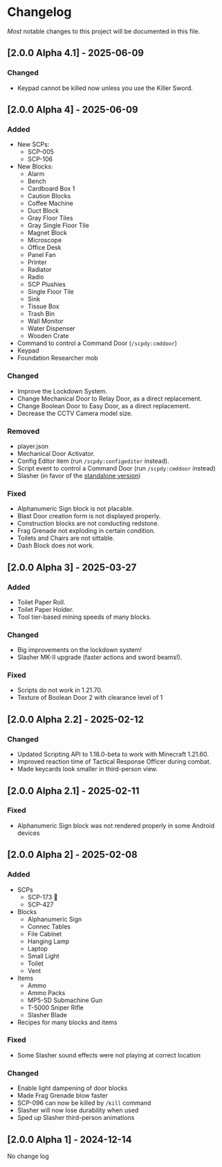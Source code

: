 # Changelog

_Most_ notable changes to this project will be documented in this file.

## [2.0.0 Alpha 4.1] - 2025-06-09

### Changed

- Keypad cannot be killed now unless you use the Killer Sword.

## [2.0.0 Alpha 4] - 2025-06-09

### Added

- New SCPs:
  - SCP-005
  - SCP-106
- New Blocks:
  - Alarm
  - Bench
  - Cardboard Box 1
  - Caution Blocks
  - Coffee Machine
  - Duct Block
  - Gray Floor Tiles
  - Gray Single Floor Tile
  - Magnet Block
  - Microscope
  - Office Desk
  - Panel Fan
  - Printer
  - Radiator
  - Radio
  - SCP Plushies
  - Single Floor Tile
  - Sink
  - Tissue Box
  - Trash Bin
  - Wall Monitor
  - Water Dispenser
  - Wooden Crate
- Command to control a Command Door (`/scpdy:cmddoor`)
- Keypad
- Foundation Researcher mob

### Changed

- Improve the Lockdown System.
- Change Mechanical Door to Relay Door, as a direct replacement.
- Change Boolean Door to Easy Door, as a direct replacement.
- Decrease the CCTV Camera model size.

### Removed

- player.json
- Mechanical Door Activator.
- Config Editor item (run `/scpdy:configeditor` instead).
- Script event to control a Command Door (run `/scpdy:cmddoor` instead)
- Slasher (in favor of the [standalone version](https://www.curseforge.com/minecraft-bedrock/addons/slasher-sword))

### Fixed

- Alphanumeric Sign block is not placable.
- Blast Door creation form is not displayed properly.
- Construction blocks are not conducting redstone.
- Frag Grenade not exploding in certain condition.
- Toilets and Chairs are not sittable.
- Dash Block does not work.

## [2.0.0 Alpha 3] - 2025-03-27

### Added

- Toilet Paper Roll.
- Toilet Paper Holder.
- Tool tier-based mining speeds of many blocks.

### Changed

- Big improvements on the lockdown system!
- Slasher MK-II upgrade (faster actions and sword beams!).

### Fixed

- Scripts do not work in 1.21.70.
- Texture of Boolean Door 2 with clearance level of 1

## [2.0.0 Alpha 2.2] - 2025-02-12

### Changed

- Updated Scripting API to 1.18.0-beta to work with Minecraft 1.21.60.
- Improved reaction time of Tactical Response Officer during combat.
- Made keycards look smaller in third-person view.

## [2.0.0 Alpha 2.1] - 2025-02-11

### Fixed

- Alphanumeric Sign block was not rendered properly in some Android devices

## [2.0.0 Alpha 2] - 2025-02-08

### Added

- SCPs
  - SCP-173 :moyai:
  - SCP-427
- Blocks
  - Alphanumeric Sign
  - Connec Tables
  - File Cabinet
  - Hanging Lamp
  - Laptop
  - Small Light
  - Toilet
  - Vent
- Items
  - Ammo
  - Ammo Packs
  - MP5-SD Submachine Gun
  - T-5000 Sniper Rifle
  - Slasher Blade
- Recipes for many blocks and items

### Fixed

- Some Slasher sound effects were not playing at correct location

### Changed

- Enable light dampening of door blocks
- Made Frag Grenade blow faster
- SCP-096 can now be killed by `/kill` command
- Slasher will now lose durability when used
- Sped up Slasher third-person animations

## [2.0.0 Alpha 1] - 2024-12-14

No change log
